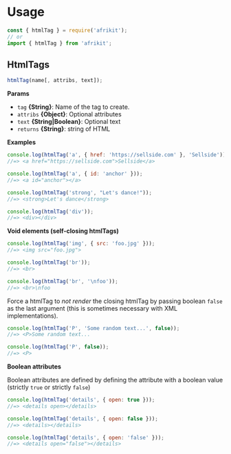 # Usage

```js
const { htmlTag } = require('afrikit');
// or
import { htmlTag } from 'afrikit';
```

## HtmlTags

```js
htmlTag(name[, attribs, text]);
```

**Params**

- `tag` **{String}**: Name of the tag to create.
- `attribs` **{Object}**: Optional attributes
- `text` **{String|Boolean}**: Optional text
- `returns` **{String}**: string of HTML

**Examples**

```js
console.log(htmlTag('a', { href: 'https://sellside.com' }, 'Sellside'));
//=> <a href="https://sellside.com">Sellside</a>

console.log(htmlTag('a', { id: 'anchor' }));
//=> <a id="anchor"></a>

console.log(htmlTag('strong', "Let's dance!"));
//=> <strong>Let's dance</strong>

console.log(htmlTag('div'));
//=> <div></div>
```

**Void elements (self-closing htmlTags)**

```js
console.log(htmlTag('img', { src: 'foo.jpg' }));
//=> <img src="foo.jpg">

console.log(htmlTag('br'));
//=> <br>

console.log(htmlTag('br', '\nfoo'));
//=> <br>\nfoo
```

Force a htmlTag to _not render_ the closing htmlTag by passing boolean `false` as the last argument (this is sometimes necessary with XML implementations).

```js
console.log(htmlTag('P', 'Some random text...', false));
//=> <P>Some random text...

console.log(htmlTag('P', false));
//=> <P>
```

**Boolean attributes**

Boolean attributes are defined by defining the attribute with a boolean value (strictly `true` or strictly `false`)

```js
console.log(htmlTag('details', { open: true }));
//=> <details open></details>

console.log(htmlTag('details', { open: false }));
//=> <details></details>

console.log(htmlTag('details', { open: 'false' }));
//=> <details open="false"></details>
```
